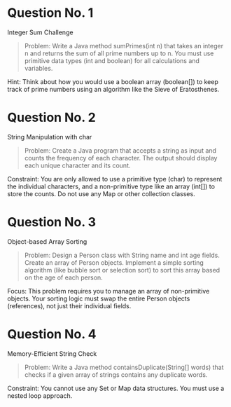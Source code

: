 # Question No. 1
Integer Sum Challenge
> Problem: Write a Java method sumPrimes(int n) that takes an integer n and returns the sum of all prime numbers up to n. You must use primitive data types (int and boolean) for all calculations and variables.

Hint: Think about how you would use a boolean array (boolean[]) to keep track of prime numbers using an algorithm like the Sieve of Eratosthenes.

# Question No. 2
String Manipulation with char
> Problem: Create a Java program that accepts a string as input and counts the frequency of each character. The output should display each unique character and its count.

Constraint: You are only allowed to use a primitive type (char) to represent the individual characters, and a non-primitive type like an array (int[]) to store the counts. Do not use any Map or other collection classes.

# Question No. 3
 Object-based Array Sorting
> Problem: Design a Person class with String name and int age fields. Create an array of Person objects. Implement a simple sorting algorithm (like bubble sort or selection sort) to sort this array based on the age of each person.

Focus: This problem requires you to manage an array of non-primitive objects. Your sorting logic must swap the entire Person objects (references), not just their individual fields.
# Question No. 4
Memory-Efficient String Check
> Problem: Write a Java method containsDuplicate(String[] words) that checks if a given array of strings contains any duplicate words.

Constraint: You cannot use any Set or Map data structures. You must use a nested loop approach.

